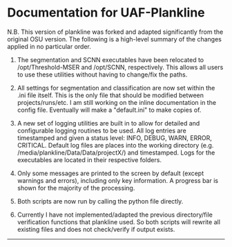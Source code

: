 # Documentation for UAF-Plankline
N.B. This version of plankline was forked and adapted significantly from the original OSU version. The following is a high-level summary of the changes applied in no particular order.

1. The segmentation and SCNN executables have been relocated to /opt/Threshold-MSER and /opt/SCNN, respectively. This allows all users to use these utilities without having to change/fix the paths.

2. All settings for segmentation and classification are now set within the .ini file itself. This is the only file that should be modified between projects/runs/etc. I am still working on the inline documentation in the config file. Eventually will make a "default.ini" to make copies of.

3. A new set of logging utilities are built in to allow for detailed and configurable logging routines to be used. All log entries are timestamped and given a status level: INFO, DEBUG, WARN, ERROR, CRITICAL. Default log files are places into the working directory (e.g. /media/plankline/Data/Data/projectX/) and timestamped. Logs for the executables are located in their respective folders.

4. Only some messages are printed to the screen by default (except warnings and errors), including only key information. A progress bar is shown for the majority of the processing.

5. Both scripts are now run by calling the python file directly.

6. Currently I have not implemented/adapted the previous directory/file verification functions that plankline used. So both scripts will rewrite all existing files and does not check/verify if output exists.

---






